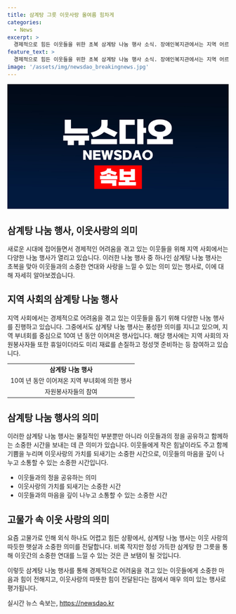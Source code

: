 ```yaml
---
title: 삼계탕 그릇 이웃사랑 올여름 힘차게
categories:
  - News
excerpt: >
  경제적으로 힘든 이웃들을 위한 초복 삼계탕 나눔 행사 소식. 장애인복지관에서는 지역 어르신들과 형편 어려운 이웃들을 위해 맛있는 삼계탕을 나누고, 사랑의 행사를 준비한 자원봉사자들의 정성도 이목을 끈다. 도심 한복판 사회복지관에서도 맛있는 삼계탕의 향기가 가득하며, 한국으로 이주한 베트남 새댁까지 후식 대접으로 이웃의 따뜻한 정을 되새기게 한다. 호소력 있는 초복 이웃사랑 이야기.
feature_text: >
  경제적으로 힘든 이웃들을 위한 초복 삼계탕 나눔 행사 소식. 장애인복지관에서는 지역 어르신들과 형편 어려운 이웃들을 위해 맛있는 삼계탕을 나누고, 사랑의 행사를 준비한 자원봉사자들의 정성도 이목을 끈다. 도심 한복판 사회복지관에서도 맛있는 삼계탕의 향기가 가득하며, 한국으로 이주한 베트남 새댁까지 후식 대접으로 이웃의 따뜻한 정을 되새기게 한다. 호소력 있는 초복 이웃사랑 이야기.
image: '/assets/img/newsdao_breakingnews.jpg'
---
```


<p><img src="/assets/img/newsdao_breakingnews.jpg" alt="bookingtag 속보" /></p>

<h2 data-ke-size="size26">삼계탕 나눔 행사, 이웃사랑의 의미</h2>

<p data-ke-size="size16">새로운 시대에 접어들면서 경제적인 어려움을 겪고 있는 이웃들을 위해 지역 사회에서는 다양한 나눔 행사가 열리고 있습니다. 이러한 나눔 행사 중 하나인 삼계탕 나눔 행사는 초복을 맞아 이웃들과의 소중한 연대와 사랑을 느낄 수 있는 의미 있는 행사로, 이에 대해 자세히 알아보겠습니다.</p>

<h2 data-ke-size="size26">지역 사회의 삼계탕 나눔 행사</h2>

<p data-ke-size="size16">지역 사회에서는 경제적으로 어려움을 겪고 있는 이웃들을 돕기 위해 다양한 나눔 행사를 진행하고 있습니다. 그중에서도 삼계탕 나눔 행사는 풍성한 의미를 지니고 있으며, 지역 부녀회를 중심으로 10여 년 동안 이어져온 행사입니다. 해당 행사에는 지역 사회의 자원봉사자들 또한 휴일이더라도 미리 재료를 손질하고 정성껏 준비하는 등 참여하고 있습니다.</p>

<table>
    <tr>
        <td style="text-align: center; height: 17px;"><b>삼계탕 나눔 행사</b></td>
    </tr>
    <tr>
        <td style="text-align: center; height: 17px;">10여 년 동안 이어져온 지역 부녀회에 의한 행사</td>
    </tr>
    <tr>
        <td style="text-align: center; height: 17px;">자원봉사자들의 참여</td>
    </tr>
</table>

<h2 data-ke-size="size26">삼계탕 나눔 행사의 의미</h2>

<p data-ke-size="size16">이러한 삼계탕 나눔 행사는 물질적인 부분뿐만 아니라 이웃들과의 정을 공유하고 함께하는 소중한 시간을 보내는 데 큰 의미가 있습니다. 이웃들에게 작은 힘날이라도 주고 함께 기쁨을 누리며 이웃사랑의 가치를 되새기는 소중한 시간으로, 이웃들의 마음을 깊이 나누고 소통할 수 있는 소중한 시간입니다.</p>

<ul>
    <li>이웃들과의 정을 공유하는 의미</li>
    <li>이웃사랑의 가치를 되새기는 소중한 시간</li>
    <li>이웃들과의 마음을 깊이 나누고 소통할 수 있는 소중한 시간</li>
</ul>

<h2 data-ke-size="size26">고물가 속 이웃 사랑의 의미</h2>

<p data-ke-size="size16">요즘 고물가로 인해 외식 하나도 어렵고 힘든 상황에서, 삼계탕 나눔 행사는 이웃 사랑의 따듯한 햇살과 소중한 의미를 전달합니다. 비록 작지만 정성 가득한 삼계탕 한 그릇을 통해 이웃간의 소중한 연대를 느낄 수 있는 것은 큰 보탬이 될 것입니다.</p>

<p data-ke-size="size16">이렇듯 삼계탕 나눔 행사를 통해 경제적으로 어려움을 겪고 있는 이웃들에게 소중한 마음과 힘이 전해지고, 이웃사랑의 따뜻한 힘이 전달된다는 점에서 매우 의미 있는 행사로 평가됩니다.</p>
실시간 뉴스 속보는, <a href="https://newsdao.kr" rel="dofollow">https://newsdao.kr</a>


